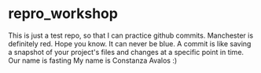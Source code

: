 # repro_workshop
This is just a test repo, so that I can practice github commits. 
Manchester is definitely red. Hope you know. It can never be blue.
A commit is like saving a snapshot of your project's files and changes at a specific point in time.
Our name is fasting
My name is Constanza Avalos :)

